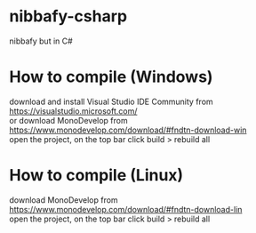 # nibbafy-csharp
nibbafy but in C#

# How to compile (Windows)
download and install Visual Studio IDE Community from https://visualstudio.microsoft.com/ <br />
or download MonoDevelop from https://www.monodevelop.com/download/#fndtn-download-win <br />
open the project, on the top bar click build > rebuild all <br />

# How to compile (Linux)
download MonoDevelop from https://www.monodevelop.com/download/#fndtn-download-lin <br />
open the project, on the top bar click build > rebuild all
